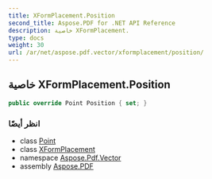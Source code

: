 ```yaml
---
title: XFormPlacement.Position
second_title: Aspose.PDF for .NET API Reference
description: خاصية XFormPlacement.
type: docs
weight: 30
url: /ar/net/aspose.pdf.vector/xformplacement/position/
---
```

## خاصية XFormPlacement.Position

```csharp
public override Point Position { set; }
```

### انظر أيضًا

* class [Point](../../../aspose.pdf/point/)
* class [XFormPlacement](../)
* namespace [Aspose.Pdf.Vector](../../../aspose.pdf.vector/)
* assembly [Aspose.PDF](../../../)